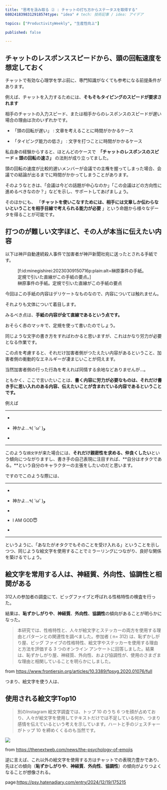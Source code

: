 ```yaml
---
title: "思考を汲み取る ② : チャットの打ち方からステータスを取得する"
6802418398312918574type: "idea" # tech: 技術記事 / idea: アイデア

topics: ["ProductivityWeekly", "生産性向上"]

published: false

---
```
















## チャットのレスポンススピードから、頭の回転速度を想定しておく



チャットで有効な心理学を学ぶ前に、専門知識がなくても参考になる前提条件があります。



例えば、チャットを入力するためには、**そもそもタイピングのスピードが要求されます** 

相手のチャットの入力スピード、または相手からのレスポンスのスピードが遅い場合の理由は次のいずれかです。



- 「頭の回転が遅い」 : 文章を考えることに時間がかかるケース

- 「タイピング能力の低さ」 : 文字を打つことに時間がかかるケース



私自身の経験からすると、ほとんどのケースで　**「チャットのレスポンスのスピード = 頭の回転の速さ」** の法則が成り立ってました。

頭の回転の速度が比較的遅いメンバーが会議での主権を握ってしまった場合、会議での結論が出るまでに時間がかかってしまうことがあります。

そのようなときは、「会議は今どの話題が中心なのか」「この会議はどの方向性に進めるべきなのか？」などを示し、サポートしてあげましょう。



そのほかにも、 「**チャットを使いこなすためには、相手には文章しか伝わらないということを相手目線で考えられる能力が必要** 」という命題から様々なデータを得ることが可能です。











## 打つのが難しい文字ほど、その人が本当に伝えたい内容



以下は神戸自動連続殺人事件で加害者が神戸新聞社宛に送ったとされる手紙です。





<figure class="figure-image figure-image-fotolife" title="榊原事件の手紙。定規で引いた直線がこの手紙の要点">[f:id:minegishirei:20230309150716p:plain:alt=榊原事件の手紙。定規で引いた直線がこの手紙の要点。]<figcaption>榊原事件の手紙。定規で引いた直線がこの手紙の要点</figcaption></figure>



今回はこの手紙の内容はデリケートなものなので、内容については触れません。

それよりも文体について着目します。



みるべき点は、**手紙の内容が全て直線であるという点です。**

おそらく赤のマッキで、定規を使って書いたのでしょう。

同じような文字の書き方をすればわかると思いますが、これはかなり労力が必要となる作業です。

この点を考慮すると、それだけ加害者側がつたえたい内容があるということ、加害者側の衝動的なエネルギーが凄まじいことが伺えます。



当然加害者側の行った行為を考えれば同情する余地などありませんが...。



ともかく、ここで言いたいことは、**書く内容に労力が必要なものは、それだけ書き手に思い入れのある内容、伝えたいことが含まれている内容であるということです。**



例えば



---



- 

 - 神かよ...٩( 'ω' )و

- 



--- 



このような`顔文字`が来た場合には、**それだけ親密性を求める、仲良くしたい**という傾向につながりますし、書き手の自己表現に注目すれば、**自分はオタクである。**という自分のキャラクターの主張をしたいのだと思います。



ですのでこのような際には、



---



- 

 - 神かよ...٩( 'ω' )و

- 

 - I AM GOD😇

- 



--- 



というように、「あなたがオタクでもそのことを受け入れる」ということを示しつつ、同じような絵文字を使用することでミラーリングにつながり、良好な関係を築けるでしょう。

















## 絵文字を常用する人は、神経質、外向性、協調性と相関がある



312人の参加者の調査にて、ビッグファイブと呼ばれる性格特性の検査を行った。



結果は、**恥ずかしがりや**、**神経質**、**外向性**、**協調性**の傾向があることが明らかになった。



> 本研究では、性格特性と、人々が絵文字とステッカーの両方を使用する理由とパターンとの関連性を調べました。参加者 ( n= 312) は、恥ずかしがり屋、ビッグ ファイブの性格特性、絵文字やステッカーを使用する理由と方法を評価する 3 つのオンライン アンケートに回答しました。結果は、恥ずかしがり屋、神経質、外向性、および協調性が、使用のさまざまな理由と相関していることを明らかにしました。



from https://www.frontiersin.org/articles/10.3389/fpsyg.2020.01076/full



つまり、絵文字を使う人は、













## 使用される絵文字Top10



> 別のInstagram 絵文字調査では、トップ 10 のうち 6 つを顔が占めており、人々が絵文字を使用してテキストだけでは不足している何か、つまり感情を伝えているという考えを示しています。ハートと手のジェスチャーがトップ 10 を締めくくるのも当然です。



<img src="https://cdn0.tnwcdn.com/wp-content/blogs.dir/1/files/2015/06/most-popular-emoji.png">



from https://thenextweb.com/news/the-psychology-of-emojis



逆に言えば、これ以外の絵文字を使用する方はチャットでの表現力豊かであり、先ほどの傾向（**恥ずかしがりや**、**神経質**、**外向性**、**協調性**）の傾向がよりつよくなることが想像される。

















page:https://psy.hatenadiary.com/entry/2024/12/19/175215
